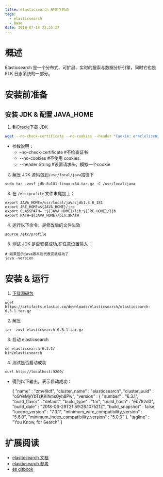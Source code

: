 ```yaml
---
title: elasticsearch 安装与启动
tags:
  - elasticsearch
  - Base
date: 2018-07-18 22:55:27
---
```



# 概述

Elasticsearch 是一个分布式、可扩展、实时的搜索与数据分析引擎，同时它也是 ELK 日志系统的一部分。

# 安装前准备

## 安装 JDK & 配置 JAVA_HOME 

1. 到[Oracle](http://www.oracle.com/technetwork/java/javase/downloads/jdk8-downloads-2133151.html)下载 JDK
```bash
wget --no-check-certificate --no-cookies --header "Cookie: oraclelicense=accept-securebackup-cookie" http://download.oracle.com/otn-pub/java/jdk/8u181-b13/96a7b8442fe848ef90c96a2fad6ed6d1/jdk-8u181-linux-x64.tar.gz
```
- 参数说明：
  - –no-check-certificate #不检查证书
  - --no-cookies          #不使用 cookies.
  - --header String       #设置请求头，模拟一个cookie

2. 解压 JDK 源码包到`/usr/local/java`路径下
```
sudo tar -zxvf jdk-8u181-linux-x64.tar.gz -C /usr/local/java
```

3. 在 `/etc/profile` 文件末尾加上：
```
export JAVA_HOME=/usr/local/java/jdk1.8.0_181
export JRE_HOME=${JAVA_HOME}/jre
export CLASSPATH=.:${JAVA_HOME}/lib:${JRE_HOME}/lib
export PATH=${JAVA_HOME}/bin:$PATH
```
4. 运行以下命令，是修改后的文件生效
```
source /etc/profile
```

5. 测试 JDK 是否安装成功,在任意位置输入：
```
# 如果显示java版本则代表安装成功了
java -version
```

# 安装 & 运行

1. [下载源码包](https://www.elastic.co/downloads/elasticsearch)
```
wget https://artifacts.elastic.co/downloads/elasticsearch/elasticsearch-6.3.1.tar.gz
```

2. 解压
```
tar -zxvf elasticsearch-6.3.1.tar.gz
```

3. 启动 elasticsearch
```
cd elasticsearch-6.3.1/
bin/elasticsearch
```

4. 测试是否启动成功
```
curl http://localhost:9200/
```
- 得到以下输出，表示启动成功：

    {
    "name" : "zmv4Idf",
    "cluster_name" : "elasticsearch",
    "cluster_uuid" : "oGYeMyYbTsKKIhms0yh8Pw",
    "version" : {
      "number" : "6.3.1",
      "build_flavor" : "default",
      "build_type" : "tar",
      "build_hash" : "eb782d0",
      "build_date" : "2018-06-29T21:59:26.107521Z",
      "build_snapshot" : false,
      "lucene_version" : "7.3.1",
      "minimum_wire_compatibility_version" : "5.6.0",
      "minimum_index_compatibility_version" : "5.0.0"
    },
    "tagline" : "You Know, for Search"
    }

# 扩展阅读

- [elasticsearch 文档](https://www.elastic.co/guide/cn/index.html)
- [elasticsearch 参考](https://es.xiaoleilu.com/010_Intro/00_README.html)
- [es gitbook](https://es.xiaoleilu.com/010_Intro/00_README.html)
